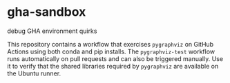 # gha-sandbox

debug GHA environment quirks

This repository contains a workflow that exercises `pygraphviz` on
GitHub Actions using both conda and pip installs. The `pygraphviz-test`
workflow runs automatically on pull requests and can also be triggered
manually. Use it to verify that the shared libraries required by
`pygraphviz` are available on the Ubuntu runner.

